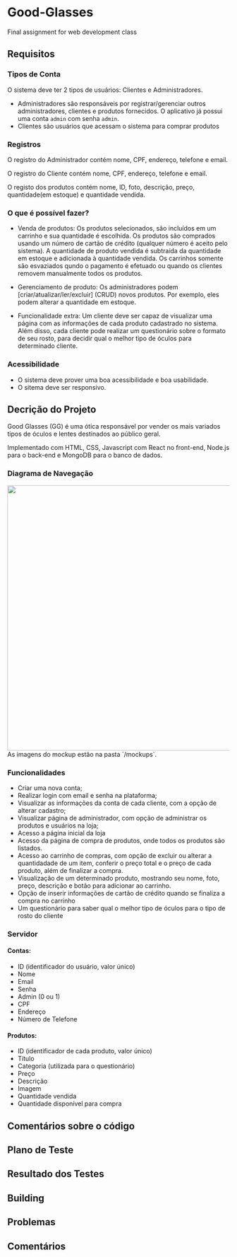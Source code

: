 # Good-Glasses
Final assignment for web development class

## Requisitos

### Tipos de Conta
O sistema deve ter 2 tipos de usuários: Clientes e Administradores.
- Administradores são responsáveis por registrar/gerenciar outros administradores,
clientes e produtos fornecidos. O aplicativo já possui uma conta `admin`
com senha `admin`.
- Clientes são usuários que acessam o sistema para comprar produtos

### Registros
O registro do Administrador contém nome, CPF, endereço, telefone e email.

O registro do Cliente contém nome, CPF, endereço, telefone e email.

O registo dos produtos contém nome, ID, foto, descrição, preço, quantidade(em estoque)
e quantidade vendida.

### O que é possível fazer?
- Venda de produtos: Os produtos selecionados, são incluídos em um carrinho e sua quantidade é
escolhida. Os produtos são comprados usando um número de cartão de crédito (qualquer número é
aceito pelo sistema). A quantidade de produto vendida é subtraída da quantidade em estoque e 
adicionada à quantidade vendida. Os carrinhos somente são esvaziados qundo o pagamento é efetuado
ou quando os clientes removem manualmente todos os produtos.

- Gerenciamento de produto: Os administradores podem [criar/atualizar/ler/excluir] (CRUD) novos
produtos. Por exemplo, eles podem alterar a quantidade em estoque.

- Funcionalidade extra: Um cliente deve ser capaz de visualizar uma página com as informações de cada
produto cadastrado no sistema. Além disso, cada cliente pode realizar um questionário sobre o formato
de seu rosto, para decidir qual o melhor tipo de óculos para determinado cliente.

### Acessibilidade
- O sistema deve prover uma boa acessibilidade e boa usabilidade.
- O sitema deve ser responsivo.

## Decrição do Projeto
Good Glasses (GG) é uma ótica responsável por vender os mais variados tipos de óculos e lentes
destinados ao público geral.

Implementado com HTML, CSS, Javascript com React no front-end, Node.js para o back-end e MongoDB
para o banco de dados.

### Diagrama de Navegação
<img src="https://github.com/pedromonici/Good-Glasses/" width=600px>
As imagens do mockup estão na pasta `/mockups`.

### Funcionalidades
- Criar uma nova conta;
- Realizar login com email e senha na plataforma;
- Visualizar as informações da conta de cada cliente, com a opção de alterar cadastro;
- Visualizar página de administrador, com opção de administrar os produtos e usuários na loja;
- Acesso a página inicial da loja 
- Acesso da página de compra de produtos, onde todos os produtos são listados.
- Acesso ao carrinho de compras, com opção de excluir ou alterar a quantidadade de um item, conferir
o preço total e o preço de cada produto, além de finalizar a compra.
- Visualização de um determinado produto, mostrando seu nome, foto, preço, descrição e botão para
adicionar ao carrinho.
- Opção de inserir informações de cartão de crédito quando se finaliza a compra no carrinho
- Um questionário para saber qual o melhor tipo de óculos para o tipo de rosto do cliente

### Servidor

#### Contas:
- ID (identificador do usuário, valor único)
- Nome
- Email
- Senha
- Admin (0 ou 1)
- CPF
- Endereço
- Número de Telefone

#### Produtos:
- ID (identificador de cada produto, valor único)
- Título
- Categoria (utilizada para o questionário)
- Preço
- Descrição
- Imagem
- Quantidade vendida
- Quantidade disponível para compra

## Comentários sobre o código

## Plano de Teste

## Resultado dos Testes

## Building

## Problemas

## Comentários
